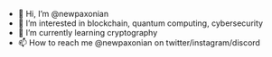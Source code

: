 - 👋 Hi, I’m @newpaxonian
- 👀 I’m interested in blockchain, quantum computing, cybersecurity
- 🌱 I’m currently learning cryptography
- 📫 How to reach me @newpaxonian on twitter/instagram/discord

<!---
newpaxonian/newpaxonian is a ✨ special ✨ repository because its `README.md` (this file) appears on your GitHub profile.
You can click the Preview link to take a look at your changes.
--->
